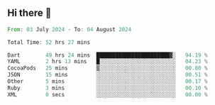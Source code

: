## Hi there 👋

<!--START_SECTION:waka-->

```rust
From: 03 July 2024 - To: 04 August 2024

Total Time: 52 hrs 27 mins

Dart        49 hrs 24 mins  ███████████████████████▓░   94.19 %
YAML        2 hrs 13 mins   █░░░░░░░░░░░░░░░░░░░░░░░░   04.23 %
CocoaPods   25 mins         ▒░░░░░░░░░░░░░░░░░░░░░░░░   00.80 %
JSON        15 mins         ░░░░░░░░░░░░░░░░░░░░░░░░░   00.51 %
Other       5 mins          ░░░░░░░░░░░░░░░░░░░░░░░░░   00.17 %
Ruby        3 mins          ░░░░░░░░░░░░░░░░░░░░░░░░░   00.10 %
XML         0 secs          ░░░░░░░░░░░░░░░░░░░░░░░░░   00.00 %
```

<!--END_SECTION:waka-->

<!--
**mathiskakal/mathiskakal** is a ✨ _special_ ✨ repository because its `README.md` (this file) appears on your GitHub profile.

Here are some ideas to get you started:

- 🔭 I’m currently working on ...
- 🌱 I’m currently learning ...
- 👯 I’m looking to collaborate on ...
- 🤔 I’m looking for help with ...
- 💬 Ask me about ...
- 📫 How to reach me: ...
- 😄 Pronouns: ...
- ⚡ Fun fact: ...
-->
